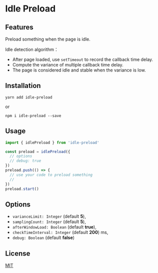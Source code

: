 # Idle Preload

## Features

Preload something when the page is idle.

Idle detection algorithm：

* After page loaded, use `setTimeout` to record the callback time delay.
* Compute the variance of multiple callback time delay.
* The page is considered idle and stable when the variance is low.

## Installation

```shell
yarn add idle-preload
```

or

```shell
npm i idle-preload --save
```

## Usage

```js
import { idlePreload } from 'idle-preload'

const preload = idlePreload({
  // options
  // debug: true
})
preload.push(() => {
  // use your code to preload something
  // 
})
preload.start()
```

## Options

* `varianceLimit: Integer` (default **5**),
* `samplingCount: Integer` (default **5**),
* `afterWindowLoad: Boolean` (default **true**),
* `checkTimeInterval: Integer` (default **200**) ms,
* `debug: Boolean` (default **false**)

## License

[MIT](./LICENSE)
